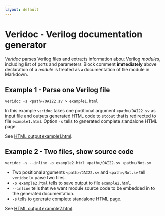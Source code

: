 ```yaml
---
layout: default
---
```


Veridoc - Verilog documentation generator
=========================================

*Veridoc* parses Verilog files and extracts information
about Verilog *modules*, including list of ports and parameters.
Block comment **immediately** above declaration of a *module* is treated
as a documentation of the module in Markdown.

Example 1 - Parse one Verilog file
----------------------------------

```terminal
veridoc -s <path>/OAI22.sv > example1.html
```

In this example `veridoc` takes one positional argument `<path>/OAI22.sv` as input file
and outputs generated HTML code to `stdout` that is redirected
to file `example1.html`. Option `-s` tells to generated complete
standalone HTML page.


See [HTML output example1.html](example1.html).

Example 2 - Two files, show source code
---------------------------------------

```terminal
veridoc -s --inline -o example2.html <path>/OAI22.sv <path>/Not.sv
```

- Two positional arguments `<path>/OAI22.sv` and `<path>/Not.sv` tell `veridoc`
  to parse two files.
- `-o example2.html` tells to save output to file `example2.html`.
- `--inline` tells that we want module source code to be embedded in to the
  generated documentation.
- `-s` tells to generate complete standalone HTML page.


See [HTML output example2.html](example2.html).


